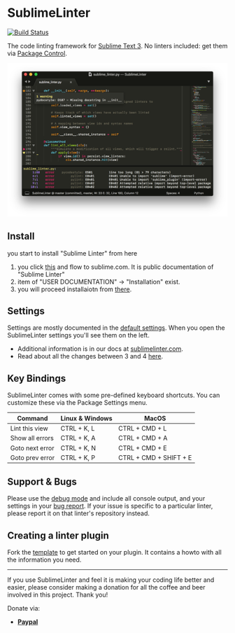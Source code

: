 SublimeLinter
=============

[![Build Status](https://img.shields.io/travis/SublimeLinter/SublimeLinter/master.svg)](https://travis-ci.org/SublimeLinter/SublimeLinter)

The code linting framework for [Sublime Text 3](http://sublimetext.com/3).
No linters included: get them via [Package Control](https://packagecontrol.io/search/SublimeLinter).

<img src="https://raw.githubusercontent.com/SublimeLinter/SublimeLinter/master/docs/screenshot.png" width="848">


## Install
you start to install "Sublime Linter" from here
1. you click [this](http://sublimelinter.com/) and flow to sublime.com. It is public documentation of "Sublime Linter"
2. item of "USER DOCUMENTATION" -> "Installation" exist.
3. you will proceed installaiotn from [there](http://www.sublimelinter.com/en/stable/installation.html).


## Settings

Settings are mostly documented in the [default settings](https://github.com/SublimeLinter/SublimeLinter/blob/master/SublimeLinter.sublime-settings). When you open the SublimeLinter settings you'll see them on the left.

- Additional information is in our docs at [sublimelinter.com](http://sublimelinter.com/).
- Read about all the changes between 3 and 4 [here](https://raw.githubusercontent.com/SublimeLinter/SublimeLinter/master/messages/4.0.0.txt). 


## Key Bindings

SublimeLinter comes with some pre-defined keyboard shortcuts. You can customize these via the Package Settings menu.

| Command         | Linux & Windows  | MacOS                  |
|-----------------|------------------|------------------------|
| Lint this view  | CTRL + K, L      | CTRL + CMD + L         |
| Show all errors | CTRL + K, A      | CTRL + CMD + A         |
| Goto next error | CTRL + K, N      | CTRL + CMD + E         |
| Goto prev error | CTRL + K, P      | CTRL + CMD + SHIFT + E |


## Support & Bugs

Please use the [debug mode](http://www.sublimelinter.com/en/stable/troubleshooting.html#debug-mode)
and include all console output, and your settings in your
[bug report](https://github.com/SublimeLinter/SublimeLinter/issues/new).
If your issue is specific to a particular linter, please report it on that linter's repository instead.


## Creating a linter plugin

Fork the [template](https://github.com/SublimeLinter/SublimeLinter-template) to get started on your plugin.
It contains a howto with all the information you need.

---------------------------


If you use SublimeLinter and feel it is making your coding life better and easier,
please consider making a donation for all the coffee and beer involved in this project.
Thank you!

Donate via: 
* [**Paypal**](https://paypal.me/pools/c/82jmBQtUbY)
